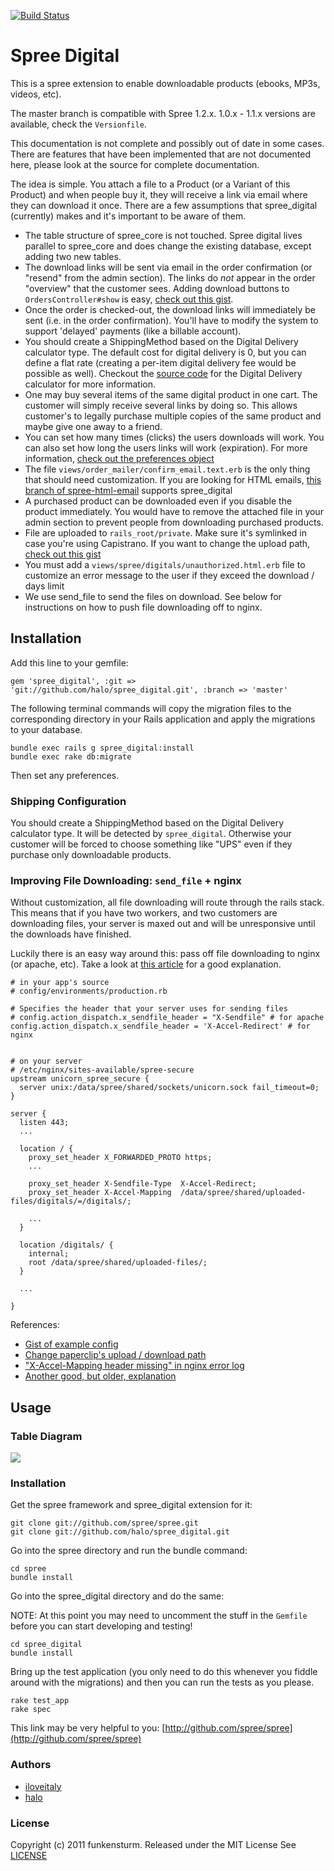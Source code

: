 [![Build Status](https://travis-ci.org/halo/spree_digital.png?branch=master)](https://travis-ci.org/halo/spree_digital)

# Spree Digital

This is a spree extension to enable downloadable products (ebooks, MP3s, videos, etc).

The master branch is compatible with Spree 1.2.x. 1.0.x - 1.1.x versions are available, check the `Versionfile`.

This documentation is not complete and possibly out of date in some cases. There are features that have been implemented that are not documented here, please look at the source for complete documentation.

The idea is simple. You attach a file to a Product (or a Variant of this Product) and when people buy it, they will receive a link via email where they can download it once. There are a few assumptions that spree_digital (currently) makes and it's important to be aware of them. 

* The table structure of spree_core is not touched. Spree digital lives parallel to spree_core and does change the existing database, except adding two new tables.
* The download links will be sent via email in the order confirmation (or "resend" from the admin section). The links do *not* appear in the order "overview" that the customer sees. Adding download buttons to `OrdersController#show` is easy, [check out this gist](https://gist.github.com/3187793#file_add_spree_digital_buttons_to_invoice.rb).
* Once the order is checked-out, the download links will immediately be sent (i.e. in the order confirmation). You'll have to modify the system to support 'delayed' payments (like a billable account).
* You should create a ShippingMethod based on the Digital Delivery calculator type. The default cost for digital delivery is 0, but you can define a flat rate (creating a per-item digital delivery fee would be possible as well). Checkout the [source code](https://github.com/halo/spree_digital/blob/master/app/models/spree/calculator/digital_delivery.rb) for the Digital Delivery calculator for more information.
* One may buy several items of the same digital product in one cart. The customer will simply receive several links by doing so. This allows customer's to legally purchase multiple copies of the same product and maybe give one away to a friend.
* You can set how many times (clicks) the users downloads will work. You can also set how long the users links will work (expiration). For more information, [check out the preferences object](https://github.com/halo/spree_digital/blob/master/lib/spree/spree_digital_configuration.rb)
* The file `views/order_mailer/confirm_email.text.erb` is the only thing that should need customization. If you are looking for HTML emails, [this branch of spree-html-email](http://github.com/iloveitaly/spree-html-email) supports spree_digital
* A purchased product can be downloaded even if you disable the product immediately. You would have to remove the attached file in your admin section to prevent people from downloading purchased products.
* File are uploaded to `rails_root/private`. Make sure it's symlinked in case you're using Capistrano. If you want to change the upload path, [check out this gist](https://gist.github.com/3187793#file_spree_digital_path_change_decorator.rb)
* You must add a `views/spree/digitals/unauthorized.html.erb` file to customize an error message to the user if they exceed the download / days limit
* We use send_file to send the files on download. See below for instructions on how to push file downloading off to nginx.

## Installation

Add this line to your gemfile:

```shell
gem 'spree_digital', :git => 'git://github.com/halo/spree_digital.git', :branch => 'master'
```

The following terminal commands will copy the migration files to the corresponding directory in your Rails application and apply the migrations to your database.

```shell
bundle exec rails g spree_digital:install
bundle exec rake db:migrate
```

Then set any preferences.

### Shipping Configuration

You should create a ShippingMethod based on the Digital Delivery calculator type. It will be detected by `spree_digital`. Otherwise your customer will be forced to choose something like "UPS" even if they purchase only downloadable products.

### Improving File Downloading: `send_file` + nginx

Without customization, all file downloading will route through the rails stack. This means that if you have two workers, and two customers are downloading files, your server is maxed out and will be unresponsive until the downloads have finished.

Luckily there is an easy way around this: pass off file downloading to nginx (or apache, etc). Take a look at [this article](http://blog.kiskolabs.com/post/637725747/nginx-rails-send-file) for a good explanation.

```
# in your app's source
# config/environments/production.rb

# Specifies the header that your server uses for sending files
# config.action_dispatch.x_sendfile_header = "X-Sendfile" # for apache
config.action_dispatch.x_sendfile_header = 'X-Accel-Redirect' # for nginx


# on your server
# /etc/nginx/sites-available/spree-secure
upstream unicorn_spree_secure {
  server unix:/data/spree/shared/sockets/unicorn.sock fail_timeout=0;
}

server {
  listen 443;
  ...

  location / {
    proxy_set_header X_FORWARDED_PROTO https;
    ... 

    proxy_set_header X-Sendfile-Type  X-Accel-Redirect;
    proxy_set_header X-Accel-Mapping  /data/spree/shared/uploaded-files/digitals/=/digitals/;
    
    ...
  }

  location /digitals/ {
    internal;
    root /data/spree/shared/uploaded-files/;
  }
  
  ...

}

```

References:

* [Gist of example config](https://gist.github.com/416004)
* [Change paperclip's upload / download path](https://gist.github.com/3187793#file_spree_digital_path_change_decorator.rb)
* ["X-Accel-Mapping header missing" in nginx error log](http://stackoverflow.com/questions/6237016/message-x-accel-mapping-header-missing-in-nginx-error-log)
* [Another good, but older, explanation](http://kovyrin.net/2006/11/01/nginx-x-accel-redirect-php-rails/)

## Usage

### Table Diagram

<img src="http://github.com/halo/spree_digital/raw/master/doc/tables.png">

### Installation

Get the spree framework and spree_digital extension for it:

```shell
git clone git://github.com/spree/spree.git
git clone git://github.com/halo/spree_digital.git
```

Go into the spree directory and run the bundle command:

```shell
cd spree
bundle install
```

Go into the spree_digital directory and do the same:

NOTE: At this point you may need to uncomment the stuff in the `Gemfile`  before you can start developing and testing!

```shell
cd spree_digital
bundle install
```

Bring up the test application (you only need to do this whenever you fiddle around with the migrations) and then you can run the tests as you please.

```shell
rake test_app
rake spec
```

This link may be very helpful to you: [http://github.com/spree/spree](http://github.com/spree/spree)

### Authors

* [iloveitaly](http://github.com/iloveitaly/)
* [halo](http://github.com/halo)

### License

Copyright (c) 2011 funkensturm.
Released under the MIT License
See [LICENSE](http://github.com/funkensturm/spree_digital/blob/master/LICENSE)
